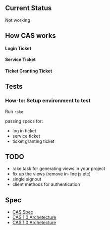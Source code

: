 ## Current Status

Not working

## How CAS works

#### Login Ticket

#### Service Ticket

#### Ticket Granting Ticket

## Tests

### How-to: Setup environment to test

Run `rake` 

passing specs for:

* log in ticket
* service ticket
* ticket granting ticket

## TODO

* rake task for generating views in your project
* fix up the views (remove in-line js etc)
* single signout
* client methods for authentication

## Spec

* [CAS Spec](http://www.jasig.org/cas/protocol)
* [CAS 1.0 Archetecture](http://www.jasig.org/cas/cas1-architecture)
* [CAS 1.0 Archetecture](http://www.jasig.org/cas/cas2-architecture)
